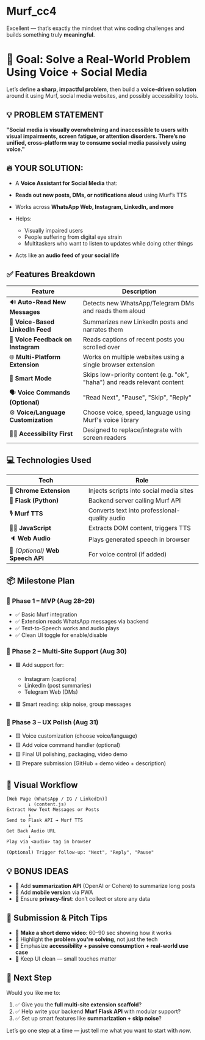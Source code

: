 # Murf_cc4

Excellent — that’s exactly the mindset that wins coding challenges and builds something truly **meaningful**.



# 🧠 Goal: Solve a Real-World Problem Using Voice + Social Media

Let’s define **a sharp, impactful problem**, then build a **voice-driven solution** around it using Murf, social media websites, and possibly accessibility tools.


## 💡 PROBLEM STATEMENT

 **"Social media is visually overwhelming and inaccessible to users with visual impairments, screen fatigue, or attention disorders. There’s no unified, cross-platform way to consume social media passively using voice."**



## 🔥 YOUR SOLUTION:

- A **Voice Assistant for Social Media** that:

* **Reads out new posts, DMs, or notifications aloud** using Murf’s TTS
* Works across **WhatsApp Web, Instagram, LinkedIn, and more**
* Helps:

  * Visually impaired users
  * People suffering from digital eye strain
  * Multitaskers who want to listen to updates while doing other things
* Acts like an **audio feed of your social life**


## ✅ Features Breakdown

| Feature                             | Description                                                               |
| ----------------------------------- | ------------------------------------------------------------------------- |
| 🔊 **Auto-Read New Messages**       | Detects new WhatsApp/Telegram DMs and reads them aloud                    |
| 📢 **Voice-Based LinkedIn Feed**    | Summarizes new LinkedIn posts and narrates them                           |
| 👥 **Voice Feedback on Instagram**  | Reads captions of recent posts you scrolled over                          |
| 🌐 **Multi-Platform Extension**     | Works on multiple websites using a single browser extension               |
| 🧠 **Smart Mode**                   | Skips low-priority content (e.g. "ok", "haha") and reads relevant content |
| 🗣️ **Voice Commands (Optional)**   | "Read Next", "Pause", "Skip", "Reply"                                     |
| ⚙️ **Voice/Language Customization** | Choose voice, speed, language using Murf's voice library                  |
| 🧑‍🦯 **Accessibility First**       | Designed to replace/integrate with screen readers                         |


## 💻 Technologies Used

| Tech                               | Role                                          |
| ---------------------------------- | --------------------------------------------- |
| 🧩 **Chrome Extension**            | Injects scripts into social media sites       |
| 🧠 **Flask (Python)**              | Backend server calling Murf API               |
| 🎙️ **Murf TTS**                   | Converts text into professional-quality audio |
| 🧑‍💻 **JavaScript**               | Extracts DOM content, triggers TTS            |
| 🔈 **Web Audio**                   | Plays generated speech in browser             |
| 📢 *(Optional)* **Web Speech API** | For voice control (if added)                  |



## 📦 Milestone Plan

### 🔹 **Phase 1 – MVP (Aug 28–29)**

* ✅ Basic Murf integration
* ✅ Extension reads WhatsApp messages via backend
* ✅ Text-to-Speech works and audio plays
* ✅ Clean UI toggle for enable/disable

### 🔹 **Phase 2 – Multi-Site Support (Aug 30)**

* 🟩 Add support for:

  * Instagram (captions)
  * LinkedIn (post summaries)
  * Telegram Web (DMs)
* 🟩 Smart reading: skip noise, group messages

### 🔹 **Phase 3 – UX Polish (Aug 31)**

* 🟨 Voice customization (choose voice/language)
* 🟨 Add voice command handler (optional)
* 🟨 Final UI polishing, packaging, video demo
* 🟨 Prepare submission (GitHub + demo video + description)


## 📸 Visual Workflow

```plaintext
[Web Page (WhatsApp / IG / LinkedIn)]
        ↓ (content.js)
Extract New Text Messages or Posts
        ↓
Send to Flask API → Murf TTS
        ↓
Get Back Audio URL
        ↓
Play via <audio> tag in browser
        ↓
(Optional) Trigger follow-up: "Next", "Reply", "Pause"
```


## 💡 BONUS IDEAS

* 🔁 Add **summarization API** (OpenAI or Cohere) to summarize long posts
* 📲 Add **mobile version** via PWA
* 🔐 Ensure **privacy-first**: don’t collect or store any data


## 🤝 Submission & Pitch Tips

* 🎥 **Make a short demo video**: 60–90 sec showing how it works
* 🧠 Highlight the **problem you're solving**, not just the tech
* 🎯 Emphasize **accessibility + passive consumption + real-world use case**
* 🧼 Keep UI clean — small touches matter



## 🔧 Next Step

Would you like me to:

1. ✅ Give you the **full multi-site extension scaffold**?
2. ✅ Help write your backend **Murf Flask API** with modular support?
3. ✅ Set up smart features like **summarization + skip noise**?

Let’s go one step at a time — just tell me what you want to start with *now*.
